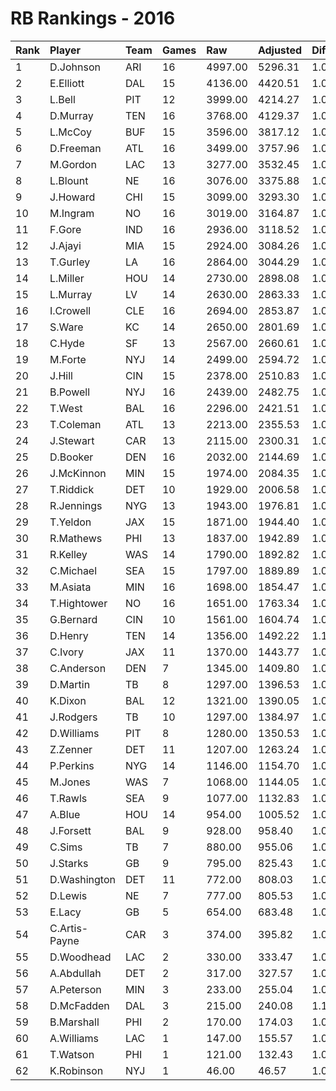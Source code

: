 # RB Rankings - 2016

| Rank | Player        | Team | Games | Raw     | Adjusted | Difficulty | Avg/Game | Typical | Consistency | Trend    |
| :----| :-------------| :----| :-----| :-------| :--------| :----------| :--------| :-------| :-----------| :--------|
| 1    | D.Johnson     | ARI  | 16    | 4997.00 | 5296.31  | 1.060      | 312.31   | 326.50  | 8/1/7       | +65.9%   |
| 2    | E.Elliott     | DAL  | 15    | 4136.00 | 4420.51  | 1.069      | 275.73   | 270.50  | 5/4/6       | +40.0%   |
| 3    | L.Bell        | PIT  | 12    | 3999.00 | 4214.27  | 1.054      | 333.25   | 338.50  | 6/3/3       | +53.9%   |
| 4    | D.Murray      | TEN  | 16    | 3768.00 | 4129.37  | 1.096      | 235.50   | 246.50  | 6/4/6       | +50.4%   |
| 5    | L.McCoy       | BUF  | 15    | 3596.00 | 3817.12  | 1.061      | 239.73   | 250.50  | 7/1/7       | +106.6%  |
| 6    | D.Freeman     | ATL  | 16    | 3499.00 | 3757.96  | 1.074      | 218.69   | 223.50  | 8/1/7       | +102.7%  |
| 7    | M.Gordon      | LAC  | 13    | 3277.00 | 3532.45  | 1.078      | 252.08   | 242.50  | 6/0/7       | INACTIVE |
| 8    | L.Blount      | NE   | 16    | 3076.00 | 3375.88  | 1.097      | 192.25   | 201.50  | 9/3/4       | +65.6%   |
| 9    | J.Howard      | CHI  | 15    | 3099.00 | 3293.30  | 1.063      | 206.60   | 210.50  | 8/2/5       | +98.8%   |
| 10   | M.Ingram      | NO   | 16    | 3019.00 | 3164.87  | 1.048      | 188.69   | 203.50  | 9/0/7       | +156.4%  |
| 11   | F.Gore        | IND  | 16    | 2936.00 | 3118.52  | 1.062      | 183.50   | 191.50  | 8/2/6       | +53.8%   |
| 12   | J.Ajayi       | MIA  | 15    | 2924.00 | 3084.26  | 1.055      | 194.93   | 198.00  | 10/1/4      | +124.9%  |
| 13   | T.Gurley      | LA   | 16    | 2864.00 | 3044.29  | 1.063      | 179.00   | 181.50  | 8/1/7       | +62.3%   |
| 14   | L.Miller      | HOU  | 14    | 2730.00 | 2898.08  | 1.062      | 195.00   | 190.50  | 5/3/6       | +87.1%   |
| 15   | L.Murray      | LV   | 14    | 2630.00 | 2863.33  | 1.089      | 187.86   | 185.00  | 6/2/6       | +108.3%  |
| 16   | I.Crowell     | CLE  | 16    | 2694.00 | 2853.87  | 1.059      | 168.38   | 186.00  | 9/1/6       | +106.8%  |
| 17   | S.Ware        | KC   | 14    | 2650.00 | 2801.69  | 1.057      | 189.29   | 188.00  | 9/1/4       | +68.5%   |
| 18   | C.Hyde        | SF   | 13    | 2567.00 | 2660.61  | 1.036      | 197.46   | 206.00  | 7/1/5       | +101.5%  |
| 19   | M.Forte       | NYJ  | 14    | 2499.00 | 2594.72  | 1.038      | 178.50   | 196.00  | 8/2/4       | +200.5%  |
| 20   | J.Hill        | CIN  | 15    | 2378.00 | 2510.83  | 1.056      | 158.53   | 151.00  | 8/0/7       | +129.7%  |
| 21   | B.Powell      | NYJ  | 16    | 2439.00 | 2482.75  | 1.018      | 152.44   | 156.00  | 9/1/6       | +246.7%  |
| 22   | T.West        | BAL  | 16    | 2296.00 | 2421.51  | 1.055      | 143.50   | 150.50  | 10/2/4      | +122.9%  |
| 23   | T.Coleman     | ATL  | 13    | 2213.00 | 2355.53  | 1.064      | 170.23   | 156.50  | 5/1/7       | +116.3%  |
| 24   | J.Stewart     | CAR  | 13    | 2115.00 | 2300.31  | 1.088      | 162.69   | 163.00  | 6/1/6       | +157.0%  |
| 25   | D.Booker      | DEN  | 16    | 2032.00 | 2144.69  | 1.055      | 127.00   | 131.50  | 8/1/7       | +212.2%  |
| 26   | J.McKinnon    | MIN  | 15    | 1974.00 | 2084.35  | 1.056      | 131.60   | 133.00  | 8/1/6       | +187.2%  |
| 27   | T.Riddick     | DET  | 10    | 1929.00 | 2006.58  | 1.040      | 192.90   | 210.50  | 7/0/3       | INACTIVE |
| 28   | R.Jennings    | NYG  | 13    | 1943.00 | 1976.81  | 1.017      | 149.46   | 139.00  | 7/0/6       | +69.3%   |
| 29   | T.Yeldon      | JAX  | 15    | 1871.00 | 1944.40  | 1.039      | 124.73   | 127.00  | 8/0/7       | +193.2%  |
| 30   | R.Mathews     | PHI  | 13    | 1837.00 | 1942.89  | 1.058      | 141.31   | 140.00  | 7/1/5       | +186.5%  |
| 31   | R.Kelley      | WAS  | 14    | 1790.00 | 1892.82  | 1.057      | 127.86   | 122.50  | 8/0/6       | +257.8%  |
| 32   | C.Michael     | SEA  | 15    | 1797.00 | 1889.89  | 1.052      | 119.80   | 99.00   | 7/0/8       | +329.7%  |
| 33   | M.Asiata      | MIN  | 16    | 1698.00 | 1854.47  | 1.092      | 106.12   | 103.50  | 6/4/6       | +133.6%  |
| 34   | T.Hightower   | NO   | 16    | 1651.00 | 1763.34  | 1.068      | 103.19   | 121.00  | 11/0/5      | +413.8%  |
| 35   | G.Bernard     | CIN  | 10    | 1561.00 | 1604.74  | 1.028      | 156.10   | 148.50  | 4/1/5       | INACTIVE |
| 36   | D.Henry       | TEN  | 14    | 1356.00 | 1492.22  | 1.100      | 96.86    | 96.00   | 9/1/4       | +177.7%  |
| 37   | C.Ivory       | JAX  | 11    | 1370.00 | 1443.77  | 1.054      | 124.55   | 122.50  | 6/0/5       | +161.6%  |
| 38   | C.Anderson    | DEN  | 7     | 1345.00 | 1409.80  | 1.048      | 192.14   | 186.50  | 4/0/3       | INACTIVE |
| 39   | D.Martin      | TB   | 8     | 1297.00 | 1396.53  | 1.077      | 162.12   | 185.50  | 3/2/3       | +74.8%   |
| 40   | K.Dixon       | BAL  | 12    | 1321.00 | 1390.05  | 1.052      | 110.08   | 112.00  | 5/2/5       | +234.5%  |
| 41   | J.Rodgers     | TB   | 10    | 1297.00 | 1384.97  | 1.068      | 129.70   | 122.50  | 5/0/5       | +349.6%  |
| 42   | D.Williams    | PIT  | 8     | 1280.00 | 1350.53  | 1.055      | 160.00   | 172.00  | 5/0/3       | +953.2%  |
| 43   | Z.Zenner      | DET  | 11    | 1207.00 | 1263.24  | 1.047      | 109.73   | 97.50   | 6/0/5       | +261.7%  |
| 44   | P.Perkins     | NYG  | 14    | 1146.00 | 1154.70  | 1.008      | 81.86    | 82.50   | 7/0/7       | +147.3%  |
| 45   | M.Jones       | WAS  | 7     | 1068.00 | 1144.05  | 1.071      | 152.57   | 149.00  | 3/1/3       | INACTIVE |
| 46   | T.Rawls       | SEA  | 9     | 1077.00 | 1132.83  | 1.052      | 119.67   | 102.00  | 4/0/5       | +148.9%  |
| 47   | A.Blue        | HOU  | 14    | 954.00  | 1005.52  | 1.054      | 68.14    | 62.00   | 8/0/6       | +342.0%  |
| 48   | J.Forsett     | BAL  | 9     | 928.00  | 958.40   | 1.033      | 103.11   | 106.50  | 4/1/4       | +83.3%   |
| 49   | C.Sims        | TB   | 7     | 880.00  | 955.06   | 1.085      | 125.71   | 115.00  | 5/0/2       | +82.8%   |
| 50   | J.Starks      | GB   | 9     | 795.00  | 825.43   | 1.038      | 88.33    | 88.00   | 5/0/4       | INACTIVE |
| 51   | D.Washington  | DET  | 11    | 772.00  | 808.03   | 1.047      | 70.18    | 63.00   | 5/1/5       | +103.9%  |
| 52   | D.Lewis       | NE   | 7     | 777.00  | 805.53   | 1.037      | 111.00   | 114.50  | 4/1/2       | +65.8%   |
| 53   | E.Lacy        | GB   | 5     | 654.00  | 683.48   | 1.045      | 130.80   | 131.00  | 1/3/1       | INACTIVE |
| 54   | C.Artis-Payne | CAR  | 3     | 374.00  | 395.82   | 1.058      | 124.67   | 124.67  | 2/0/1       | INACTIVE |
| 55   | D.Woodhead    | LAC  | 2     | 330.00  | 333.47   | 1.011      | 165.00   | 165.00  | 1/0/1       | INACTIVE |
| 56   | A.Abdullah    | DET  | 2     | 317.00  | 327.57   | 1.033      | 158.50   | 158.50  | 1/0/1       | INACTIVE |
| 57   | A.Peterson    | MIN  | 3     | 233.00  | 255.04   | 1.095      | 77.67    | 77.67   | 1/0/2       | N/A      |
| 58   | D.McFadden    | DAL  | 3     | 215.00  | 240.08   | 1.117      | 71.67    | 71.67   | 1/0/2       | N/A      |
| 59   | B.Marshall    | PHI  | 2     | 170.00  | 174.03   | 1.024      | 85.00    | 85.00   | 1/0/1       | N/A      |
| 60   | A.Williams    | LAC  | 1     | 147.00  | 155.57   | 1.058      | 147.00   | 147.00  | 0/1/0       | N/A      |
| 61   | T.Watson      | PHI  | 1     | 121.00  | 132.43   | 1.094      | 121.00   | 121.00  | 0/1/0       | N/A      |
| 62   | K.Robinson    | NYJ  | 1     | 46.00   | 46.57    | 1.012      | 46.00    | 46.00   | 0/1/0       | N/A      |

